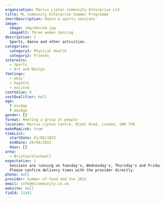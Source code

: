 ```yaml
---
organisation: Marcus Lipton Community Enterprise Ltd
title: ML Community Enterprise Summer Programme
shortDescription: Dance & sports sessions
image:
  image: img/dance4.jpg
  imageAlt: Three women dancing
description: |
  Sports, dance and other activities. 
categories:
  category1: Physical Health
  category2: Friends
interests:
  - Sports
  - Art and Design
feelings:
  - okay
  - hopeful
  - excited
costValue: 0
costQualifier: null
age:
  ? minAge
  ? maxAge
gender: []
format: Meeting a group of people
location: Marcus Lipton Centre, Minet Road, London, SW9 7UH
makeMapLink: true
timeList:
  startDate: 01/08/2022
  endDate: 26/08/2022
  days: []
area:
  - Brixton/Stockwell
expectation: |
  Sessions are running on Tuesday's, Wednesday's, Thursday's and Friday's. 
  Please confirm delivery times with the provider directly. 
phone: null
provider: Summer of Food and Fun 2022
email: info@mlcommunity.co.uk
website: null
fidId: 11441
---
```

